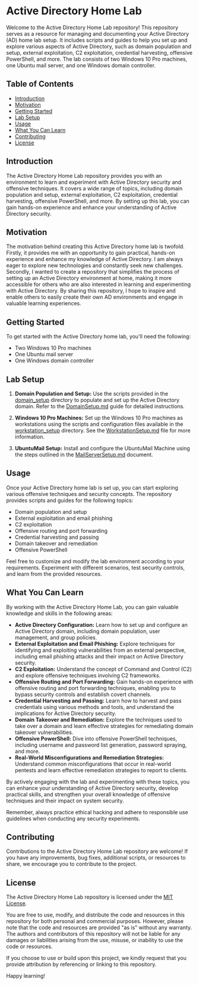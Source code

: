 # Active Directory Home Lab

Welcome to the Active Directory Home Lab repository! This repository serves as a resource for managing and documenting your Active Directory (AD) home lab setup. It includes scripts and guides to help you set up and explore various aspects of Active Directory, such as domain population and setup, external exploitation, C2 exploitation, credential harvesting, offensive PowerShell, and more. The lab consists of two Windows 10 Pro machines, one Ubuntu mail server, and one Windows domain controller.

## Table of Contents
- [Introduction](#introduction)
- [Motivation](#motivation)
- [Getting Started](#getting-started)
- [Lab Setup](#lab-setup)
- [Usage](#usage)
- [What You Can Learn](#what-you-can-learn)
- [Contributing](#contributing)
- [License](#license)

## Introduction
The Active Directory Home Lab repository provides you with an environment to learn and experiment with Active Directory security and offensive techniques. It covers a wide range of topics, including domain population and setup, external exploitation, C2 exploitation, credential harvesting, offensive PowerShell, and more. By setting up this lab, you can gain hands-on experience and enhance your understanding of Active Directory security.

## Motivation
The motivation behind creating this Active Directory home lab is twofold. Firstly, it provides me with an opportunity to gain practical, hands-on experience and enhance my knowledge of Active Directory. I am always eager to explore new technologies and constantly seek new challenges. Secondly, I wanted to create a repository that simplifies the process of setting up an Active Directory environment at home, making it more accessible for others who are also interested in learning and experimenting with Active Directory. By sharing this repository, I hope to inspire and enable others to easily create their own AD environments and engage in valuable learning experiences.

## Getting Started
To get started with the Active Directory home lab, you'll need the following:
- Two Windows 10 Pro machines
- One Ubuntu mail server
- One Windows domain controller

## Lab Setup
1. **Domain Population and Setup:** Use the scripts provided in the [domain_setup](Lab_Setup) directory to populate and set up the Active Directory domain. Refer to the [DomainSetup.md](Lab_Setup/DomainSetup.md) guide for detailed instructions.

2. **Windows 10 Pro Machines:** Set up the Windows 10 Pro machines as workstations using the scripts and configuration files available in the [workstation_setup]( ./Lab_Setup) directory. See the [WorkstationSetup.md](Lab_Setup/WorkstationSetup.md) file for more information.

3. **UbuntuMail Setup:** Install and configure the UbuntuMail Machine using the steps outlined in the [MailServerSetup.md](./Lab_Setup/Ubantu-Mail.md) document.

## Usage
Once your Active Directory home lab is set up, you can start exploring various offensive techniques and security concepts. The repository provides scripts and guides for the following topics:
- Domain population and setup
- External exploitation and email phishing
- C2 exploitation
- Offensive routing and port forwarding
- Credential harvesting and passing
- Domain takeover and remediation
- Offensive PowerShell

Feel free to customize and modify the lab environment according to your requirements. Experiment with different scenarios, test security controls, and learn from the provided resources.

## What You Can Learn
By working with the Active Directory Home Lab, you can gain valuable knowledge and skills in the following areas:

- **Active Directory Configuration:** Learn how to set up and configure an Active Directory domain, including domain population, user management, and group policies.
- **External Exploitation and Email Phishing:** Explore techniques for identifying and exploiting vulnerabilities from an external perspective, including email phishing attacks and their impact on Active Directory security.
- **C2 Exploitation:** Understand the concept of Command and Control (C2) and explore offensive techniques involving C2 frameworks.
- **Offensive Routing and Port Forwarding:** Gain hands-on experience with offensive routing and port forwarding techniques, enabling you to bypass security controls and establish covert channels.
- **Credential Harvesting and Passing:** Learn how to harvest and pass credentials using various methods and tools, and understand the implications for Active Directory security.
- **Domain Takeover and Remediation:** Explore the techniques used to take over a domain and learn effective strategies for remediating domain takeover vulnerabilities.
- **Offensive PowerShell:** Dive into offensive PowerShell techniques, including username and password list generation, password spraying, and more.
- **Real-World Misconfigurations and Remediation Strategies:** Understand common misconfigurations that occur in real-world pentests and learn effective remediation strategies to report to clients.

By actively engaging with the lab and experimenting with these topics, you can enhance your understanding of Active Directory security, develop practical skills, and strengthen your overall knowledge of offensive techniques and their impact on system security.

Remember, always practice ethical hacking and adhere to responsible use guidelines when conducting any security experiments.

## Contributing
Contributions to the Active Directory Home Lab repository are welcome! If you have any improvements, bug fixes, additional scripts, or resources to share, we encourage you to contribute to the project.

## License
The Active Directory Home Lab repository is licensed under the [MIT License](LICENSE).

You are free to use, modify, and distribute the code and resources in this repository for both personal and commercial purposes. However, please note that the code and resources are provided "as is" without any warranty. The authors and contributors of this repository will not be liable for any damages or liabilities arising from the use, misuse, or inability to use the code or resources.

If you choose to use or build upon this project, we kindly request that you provide attribution by referencing or linking to this repository.


Happy learning!
